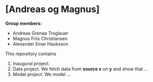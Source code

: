 # \[Andreas og Magnus]

**Group members:**
- Andreas Grenaa Troglauer
- Magnus Friis Christiansen
- Alexander Einar Hauksson

This repository contains  
1. Inaugural project. 
2. Data project. We fetch data from **source x** on **y** and show that ...
3. Model project. We model ...

